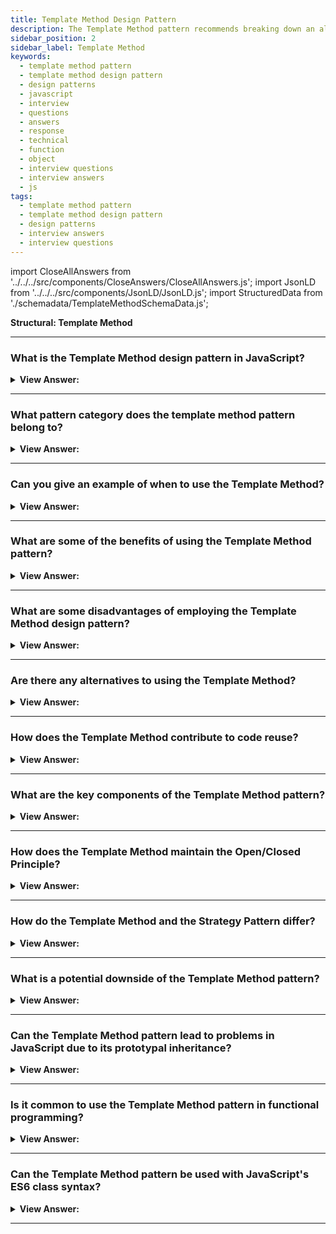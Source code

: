 ```yaml
---
title: Template Method Design Pattern
description: The Template Method pattern recommends breaking down an algorithm into a series of steps and then turning these steps into methods.
sidebar_position: 2
sidebar_label: Template Method
keywords:
  - template method pattern
  - template method design pattern
  - design patterns
  - javascript
  - interview
  - questions
  - answers
  - response
  - technical
  - function
  - object
  - interview questions
  - interview answers
  - js
tags:
  - template method pattern
  - template method design pattern
  - design patterns
  - interview answers
  - interview questions
---
```


import CloseAllAnswers from '../../../src/components/CloseAnswers/CloseAllAnswers.js';
import JsonLD from '../../../src/components/JsonLD/JsonLD.js';
import StructuredData from './schemadata/TemplateMethodSchemaData.js';

<JsonLD data={StructuredData} />

<head>
  <title>Template Method Design Pattern | JavaScript Interview Questions</title>
</head>

**Structural: Template Method**

<CloseAllAnswers />

---

### What is the Template Method design pattern in JavaScript?

<details className='answer'>
  <summary>
    <strong>View Answer:</strong>
  </summary>
  <div>
  <div>
      <strong>Interview Response:</strong> It's a behavioral pattern that defines a program skeleton in a method, deferring some steps to subclasses, which lets subclasses redefine certain steps of an algorithm without changing its structure.
    </div><br/>
    <div>
      <strong>Technical Response:</strong> The Template Method is a behavioral design pattern that defines the skeleton of an algorithm in the base class but lets subclasses override specific steps of the algorithm without changing its structure. In JavaScript, you can use a base class with methods that subclasses can override.
    </div>
    <div>
</div><br />
  <div><strong className="codeExample">Code Example:</strong><br /><br />

<img src="/img/javascript-template-method.jpg" /><br /><br />

**This pattern's objects are as follows:**

**AbstractClass** -- example code: _datastore_

- It provides a way for clients to use the template method.
- It uses the template method to define the basic steps of an algorithm.
- It provides hooks (through method overriding) for a client developer to use in implementing the Steps.

**ConcreteClass** -- example code: _MySQL_

- carries out the primitive Steps described in AbstractClass.

<br/>

Here's an example of how to implement the Template Method pattern in modern JavaScript:

```javascript
// This is the base class that contains the template method and common steps.
class Bread {
  // This is the template method.
  bakeBread() {
    this.mixIngredients();
    this.firstProving();
    this.shapeDough();
    this.secondProving();
    this.bake();
  }

  // These are the steps that are the same for all breads.
  mixIngredients() {
    console.log('Ingredients mixed for standard bread.');
  }

  firstProving() {
    console.log('First proving completed.');
  }

  shapeDough() {
    throw new Error('You have to implement the method shapeDough!');
  }

  secondProving() {
    console.log('Second proving completed.');
  }

  bake() {
    throw new Error('You have to implement the method bake!');
  }
}

// This is a concrete class that implements the varying steps.
class SourdoughBread extends Bread {
  shapeDough() {
    console.log('Dough shaped into a rustic loaf for sourdough bread.');
  }

  bake() {
    console.log('Sourdough bread baked at 230 degrees Celsius for 40 minutes.');
  }
}

// This is another concrete class that implements the varying steps.
class Baguette extends Bread {
  shapeDough() {
    console.log('Dough shaped into a long, thin cylinder for baguette.');
  }

  bake() {
    console.log('Baguette baked at 240 degrees Celsius for 20 minutes.');
  }
}

// Usage:
let bread = new SourdoughBread();
bread.bakeBread();

bread = new Baguette();
bread.bakeBread();
```

When you run this program, you'll see the steps of baking bread printed out. The steps that are the same for all breads are implemented in the base class, while the steps that can vary depending on the type of bread (shaping the dough and baking) are implemented in the subclasses. The `bakeBread` method in the base class is the template method, and it dictates the sequence of steps for baking bread.

</div>
 </div>

</details>

---

### What pattern category does the template method pattern belong to?

<details>
  <summary>
    <strong>View Answer:</strong>
  </summary>
  <div>
    <div>
      <strong>Interview Response:</strong> The template method pattern belongs to the behavioral design pattern category in JavaScript, which focuses on communication between objects and how they interact.
    </div>
  </div>
</details>

---

### Can you give an example of when to use the Template Method?

<details>
  <summary>
    <strong>View Answer:</strong>
  </summary>
  <div>
  <div>
      <strong>Interview Response:</strong> You can use the Template Method when you want to let clients extend only particular steps of an algorithm, but not the whole algorithm or its structure.
    </div>
    <br />
    <div>
      <strong>Technical Response:</strong> The template method pattern is useful when you want to define a skeletal structure of an algorithm in JavaScript and allow subclasses to customize some steps.<br/><br/><strong>When to Use the Template Method Pattern:</strong>
    </div>
    <br />
    <div></div>

- The template method pattern solves the problem by employing an algorithm with various versions. You need to divide your method into additional steps implemented in the abstract class when the different implementations share them. On the other hand, we implement the various steps in the concrete classes.
- Another compelling use case for this approach is when you have copied and pasted code (private functions) between various classes.
- Finally, you can employ this strategy if most of your classes exhibit similar tendencies.

<br />
  </div>
</details>

---

### What are some of the benefits of using the Template Method pattern?

<details>
  <summary>
    <strong>View Answer:</strong>
  </summary>
  <div>
  <div>
      <strong>Interview Response:</strong> Benefits of using the Template Method pattern in JavaScript include promoting code reuse, reducing duplication, and providing a clear and flexible structure for algorithms.
    </div>
    <br />
    <div>
      <strong>Technical Response:</strong> Benefits of the Template Method Pattern
    </div>
    <br />
    <div></div>

- It's relatively easy to create a concrete implementation of an algorithm because you're removing common parts of the problem domain using an abstract class.
- Clean code because you avoid duplicate code.
- Ever cleaner code because you separate the algorithm into private methods or functions that are simpler and easier to test.

<br />
  </div>
</details>

---

### What are some disadvantages of employing the Template Method design pattern?

<details>
  <summary>
    <strong>View Answer:</strong>
  </summary>
  <div>
  <div>
      <strong>Interview Response:</strong> Disadvantages of using the Template Method pattern in JavaScript include increased complexity due to the added abstraction layer, and reduced flexibility in the overall design.
    </div>
    <br />
    <div>
      <strong>Technical Response:</strong> Drawbacks of the Template Method Pattern.
    </div>
    <br />
    <div></div>

- You may violate the Liskov Substitution Principle by suppressing a default step implementation through a subclass.
- Some clients may be the only reason the template pattern imposes a specific design.
- The template design is more adaptable than other patterns, and modifications at the high or low level might disrupt implementation, making maintenance difficult.

<br />
  </div>
</details>

---

### Are there any alternatives to using the Template Method?

<details>
  <summary>
    <strong>View Answer:</strong>
  </summary>
  <div>
  <div>
      <strong>Interview Response:</strong> Yes, some alternatives to the Template Method pattern in JavaScript include the Strategy pattern, the Command pattern, and the Decorator pattern.
    </div>
    <br />
    <div>
      <strong>Technical Response:</strong> Yes, there are several alternatives to the Template Method pattern in JavaScript, including the Strategy pattern, which uses composition instead of inheritance, the Command pattern, which encapsulates requests as objects, and the Decorator pattern, which adds functionality to objects dynamically at runtime.
    </div>
  </div>
</details>

---

### How does the Template Method contribute to code reuse?

<details>
  <summary><strong>View Answer:</strong></summary>
  <div>
  <div><strong>Interview Response:</strong> It promotes code reuse by encapsulating common behavior in a superclass while allowing subclasses to implement specific behavior.
  </div>
  </div>
</details>

---

### What are the key components of the Template Method pattern?

<details>
  <summary><strong>View Answer:</strong></summary>
  <div>
  <div><strong>Interview Response:</strong> The key components are an abstract class with a template method containing the algorithm skeleton, and concrete classes that implement these operations.
  </div><br />
  <div><strong className="codeExample">Code Example:</strong><br /><br />

  <div></div>

```javascript
// Abstract base class
class AbstractClass {
  // Template method
  templateMethod() {
    this.primitiveOperation1();
    this.primitiveOperation2();
  }

  // Default operation
  primitiveOperation1() {
    console.log('Primitive operation 1 from AbstractClass');
  }

  // Abstract operation
  primitiveOperation2() {
    throw new Error('You have to implement the method primitiveOperation2!');
  }
}

// Concrete subclass
class ConcreteClass extends AbstractClass {
  // Overriding abstract operation
  primitiveOperation2() {
    console.log('Primitive operation 2 from ConcreteClass');
  }
}

// Usage:
let instance = new ConcreteClass();
instance.templateMethod();
```

In this code:

- `AbstractClass` is the abstract base class. It contains the template method (`templateMethod`), a default step method (`primitiveOperation1`), and an abstract step method (`primitiveOperation2`).

- `templateMethod` is the template method. It calls `primitiveOperation1` and `primitiveOperation2` in a specific order.

- `primitiveOperation1` is a default step method, which is defined in the base class and is the same for all subclasses.

- `primitiveOperation2` is an abstract step method, which must be implemented by each subclass.

- `ConcreteClass` is a concrete subclass that inherits from `AbstractClass` and implements `primitiveOperation2`.

When you run this code, the output demonstrates that the template method has dictated the order of execution of the operations and that the operation overridden in the subclass has been successfully executed.

  </div>
  </div>
</details>

---

### How does the Template Method maintain the Open/Closed Principle?

<details>
  <summary><strong>View Answer:</strong></summary>
  <div>
  <div><strong>Interview Response:</strong> It maintains the Open/Closed Principle by allowing new steps to be added in subclasses without modifying the abstract class or the algorithm's structure.
  </div>
  </div>
</details>

---

### How do the Template Method and the Strategy Pattern differ?

<details>
  <summary><strong>View Answer:</strong></summary>
  <div>
  <div><strong>Interview Response:</strong> The Strategy Pattern uses composition to change parts of the algorithm, while the Template Method uses inheritance to modify parts of the algorithm.
  </div>
  </div>
</details>

---

### What is a potential downside of the Template Method pattern?

<details>
  <summary><strong>View Answer:</strong></summary>
  <div>
  <div><strong>Interview Response:</strong> One downside is that you might create a superclass with a large template method that's difficult to understand and maintain.
  </div>
  </div>
</details>

---

### Can the Template Method pattern lead to problems in JavaScript due to its prototypal inheritance?

<details>
  <summary><strong>View Answer:</strong></summary>
  <div>
  <div><strong>Interview Response:</strong> Yes, Template Method pattern can lead to problems due to JavaScript's prototypal inheritance, such as difficulty with method overriding, lack of clear abstract classes, and potential confusion with this context. <strong>Note:</strong> It should be noted that ES6 classes are the best way to implement the Template Method.
  </div>
  </div>
</details>

---

### Is it common to use the Template Method pattern in functional programming?

<details>
  <summary><strong>View Answer:</strong></summary>
  <div>
  <div><strong>Interview Response:</strong> No, it's less common since functional programming discourages the use of mutable state and often prefers composition over inheritance.
  </div>
  </div>
</details>

---

### Can the Template Method pattern be used with JavaScript's ES6 class syntax?

<details>
  <summary><strong>View Answer:</strong></summary>
  <div>
  <div><strong>Interview Response:</strong> Yes, the ES6 class syntax supports the key concepts needed for the Template Method pattern, including inheritance and method overriding.
  </div><br />
  <div><strong className="codeExample">Code Example:</strong><br /><br />

  <div></div>

```javascript
// Abstract class
class AbstractClass {
  // Template method
  templateMethod() {
    this.primitiveOperation1();
    this.primitiveOperation2();
  }

  primitiveOperation1() {
    console.log('Primitive operation 1 is running...');
  }

  primitiveOperation2() {
    throw new Error('Method \'primitiveOperation2\' is not implemented');
  }
}

// Concrete class
class ConcreteClass extends AbstractClass {
  primitiveOperation2() {
    console.log('Primitive operation 2 is running...');
  }
}

// Usage:
const concreteInstance = new ConcreteClass();
concreteInstance.templateMethod();
```

In this example, `AbstractClass` is the abstract class with a template method (`templateMethod`) and two primitive operations. `ConcreteClass` is a concrete class that extends `AbstractClass` and implements `primitiveOperation2`. This code runs the template method on an instance of `ConcreteClass`, which executes the two primitive operations in order.

  </div>
  </div>
</details>

---
